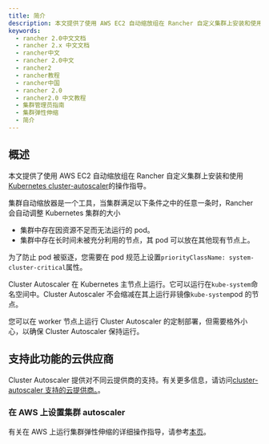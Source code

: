 ```yaml
---
title: 简介
description: 本文提供了使用 AWS EC2 自动缩放组在 Rancher 自定义集群上安装和使用Kubernetes cluster-autoscaler的操作指导。群集自动缩放器是一个工具，当集群满足以下条件之中的任意一条时，Rancher 会自动调整 Kubernetes 集群的大小：集群中存在因资源不足而无法运行的 pod，或集群中存在长时间未被充分利用的节点，其 pod 可以放在其他现有节点上。
keywords:
  - rancher 2.0中文文档
  - rancher 2.x 中文文档
  - rancher中文
  - rancher 2.0中文
  - rancher2
  - rancher教程
  - rancher中国
  - rancher 2.0
  - rancher2.0 中文教程
  - 集群管理员指南
  - 集群弹性伸缩
  - 简介
---
```


## 概述

本文提供了使用 AWS EC2 自动缩放组在 Rancher 自定义集群上安装和使用[Kubernetes cluster-autoscaler](https://github.com/kubernetes/autoscaler/blob/master/cluster-autoscaler/)的操作指导。

集群自动缩放器是一个工具，当集群满足以下条件之中的任意一条时，Rancher 会自动调整 Kubernetes 集群的大小

- 集群中存在因资源不足而无法运行的 pod。
- 集群中存在长时间未被充分利用的节点，其 pod 可以放在其他现有节点上。

为了防止 pod 被驱逐，您需要在 pod 规范上设置`priorityClassName: system-cluster-critical`属性。

Cluster Autoscaler 在 Kubernetes 主节点上运行。它可以运行在`kube-system`命名空间中。Cluster Autoscaler 不会缩减在其上运行非镜像`kube-system`pod 的节点。

您可以在 worker 节点上运行 Cluster Autoscaler 的定制部署，但需要格外小心，以确保 Cluster Autoscaler 保持运行。

## 支持此功能的云供应商

Cluster Autoscaler 提供对不同云提供商的支持。有关更多信息，请访问[cluster-autoscaler 支持的云提供商。](https://github.com/kubernetes/autoscaler/tree/master/cluster-autoscaler#deployment)。

### 在 AWS 上设置集群 autoscaler

有关在 AWS 上运行集群弹性伸缩的详细操作指导，请参考[本页](/docs/cluster-admin/cluster-autoscaler/amazon/_index)。
